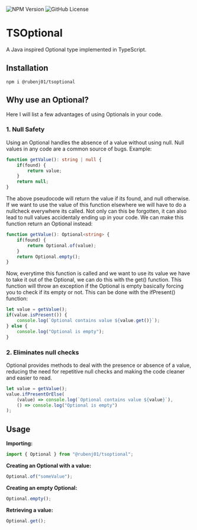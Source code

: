 ![NPM Version](https://img.shields.io/npm/v/%40rubenj01%2Ftsoptional) ![GitHub License](https://img.shields.io/github/license/RubenJ01/tsoptional)

# TSOptional
A Java inspired Optional type implemented in TypeScript.

## Installation
```npm
npm i @rubenj01/tsoptional
```

## Why use an Optional?
Here I will list a few advantages of using Optionals in your code.

### 1. Null Safety
Using an Optional handles the absence of a value without using null. Null values in any code are a common source of bugs.
Example:
```ts
function getValue(): string | null {
    if(found) {
        return value;
    }
    return null;
} 
```
The above pseudocode will return the value if its found, and null otherwise. 
If we want to use the value of this function elsewhere we will have to do a nullcheck everywhere its called.
Not only can this be forgotten, it can also lead to null values accidentaly ending up in your code.
We can make this function return an Optional instead:
```ts
function getValue(): Optional<string> {
    if(found) {
        return Optional.of(value);
    }
    return Optional.empty();
} 
```
Now, everytime this function is called and we want to use its value we have to take it out of the Optional, we can do this with the get() function. 
This function will throw an exception if the Optional is empty basically forcing you to check if its empty or not. This can be done with the ifPresent() function:
```ts
let value = getValue();
if(value.isPresent()) {
    console.log(`Optional contains value ${value.get()}`);
} else {
    console.log("Optional is empty");
}
```

### 2. Eliminates null checks
Optional provides methods to deal with the presence or absence of a value, reducing the need for repetitive null checks and making the code cleaner and easier to read.
```ts
let value = getValue();
value.ifPresentOrElse(
    (value) => console.log(`Optional contains value ${value}`), 
    () => console.log("Optional is empty")
);
```

## Usage
**Importing:**
```ts
import { Optional } from "@rubenj01/tsoptional";
```

**Creating an Optional with a value:**
```ts
Optional.of("someValue");
```

**Creating an empty Optional:**
```ts
Optional.empty();
```

**Retrieving a value:**
```ts
Optional.get();
```